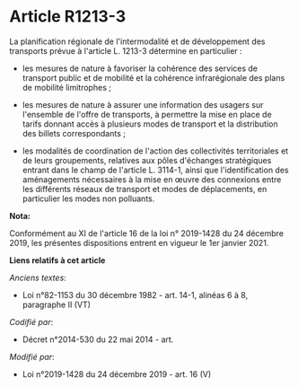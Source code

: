 # Article R1213-3

La planification régionale de l'intermodalité et de développement des transports prévue à l'article L. 1213-3 détermine en
particulier :

- les mesures de nature à favoriser la cohérence des services de transport public et de mobilité et la cohérence
infrarégionale des   plans de mobilité limitrophes ;

- les mesures de nature à assurer une information des usagers sur l'ensemble de l'offre de transports, à permettre la mise en
place de tarifs donnant accès à plusieurs modes de transport et la distribution des billets correspondants ;

- les modalités de coordination de l'action des collectivités territoriales et de leurs groupements, relatives aux pôles
d'échanges stratégiques entrant dans le champ de l'article L. 3114-1, ainsi que l'identification des aménagements nécessaires
à la mise en œuvre des connexions entre les différents réseaux de transport et modes de déplacements, en particulier les
modes non polluants.

**Nota:**

Conformément au XI de l'article 16 de la loi n° 2019-1428 du 24 décembre 2019, les présentes dispositions entrent en vigueur
le 1er janvier 2021.

**Liens relatifs à cet article**

_Anciens textes_:

  - Loi n°82-1153 du 30 décembre 1982 - art. 14-1, alinéas 6 à 8, paragraphe II (VT)

_Codifié par_:

  - Décret n°2014-530 du 22 mai 2014 - art.

_Modifié par_:

  - Loi n°2019-1428 du 24 décembre 2019 - art. 16 (V)
